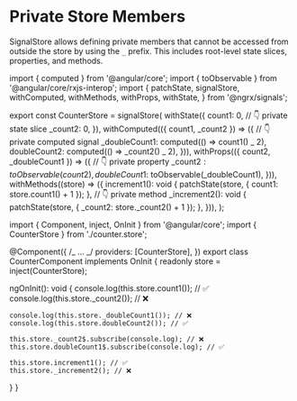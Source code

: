# Private Store Members

SignalStore allows defining private members that cannot be accessed from outside the store by using the `_` prefix.
This includes root-level state slices, properties, and methods.

<code-tabs linenums="false">
<code-pane header="counter.store.ts">

import { computed } from '@angular/core';
import { toObservable } from '@angular/core/rxjs-interop';
import {
patchState,
signalStore,
withComputed,
withMethods,
withProps,
withState,
} from '@ngrx/signals';

export const CounterStore = signalStore(
withState({
count1: 0,
// 👇 private state slice
\_count2: 0,
}),
withComputed(({ count1, \_count2 }) => ({
// 👇 private computed signal
\_doubleCount1: computed(() => count1() _ 2),
doubleCount2: computed(() => \_count2() _ 2),
})),
withProps(({ count2, \_doubleCount1 }) => ({
// 👇 private property
\_count2$: toObservable(count2),
    doubleCount1$: toObservable(\_doubleCount1),
})),
withMethods((store) => ({
increment1(): void {
patchState(store, { count1: store.count1() + 1 });
},
// 👇 private method
\_increment2(): void {
patchState(store, { \_count2: store.\_count2() + 1 });
},
})),
);

</code-pane>

<code-pane header="counter.component.ts">

import { Component, inject, OnInit } from '@angular/core';
import { CounterStore } from './counter.store';

@Component({
/_ ... _/
providers: [CounterStore],
})
export class CounterComponent implements OnInit {
readonly store = inject(CounterStore);

ngOnInit(): void {
console.log(this.store.count1()); // ✅
console.log(this.store.\_count2()); // ❌

    console.log(this.store._doubleCount1()); // ❌
    console.log(this.store.doubleCount2()); // ✅

    this.store._count2$.subscribe(console.log); // ❌
    this.store.doubleCount1$.subscribe(console.log); // ✅

    this.store.increment1(); // ✅
    this.store._increment2(); // ❌

}
}

</code-pane>
</code-tabs>
